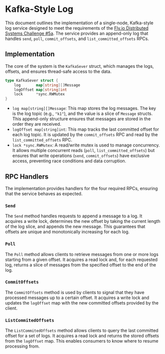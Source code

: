 # Kafka-Style Log

This document outlines the implementation of a single-node, Kafka-style log service designed to meet the requirements of the [Fly.io Distributed Systems Challenge #5a](https://fly.io/dist-sys/5a/). The service provides an append-only log that handles `send`, `poll`, `commit_offsets`, and `list_committed_offsets` RPCs.

## Implementation

The core of the system is the `KafkaSever` struct, which manages the logs, offsets, and ensures thread-safe access to the data.

```go
type KafkaSever struct {
	log       map[string][]Message
	logOffset map[string]int
	lock      *sync.RWMutex
}
```

-   `log map[string][]Message`: This map stores the log messages. The key is the log topic (e.g., `"k1"`), and the value is a slice of `Message` structs. This append-only structure ensures that messages are stored in the order they are received.
-   `logOffset map[string]int`: This map tracks the last committed offset for each log topic. It is updated by the `commit_offsets` RPC and read by the `list_committed_offsets` RPC.
-   `lock *sync.RWMutex`: A read/write mutex is used to manage concurrency. It allows multiple concurrent reads (`poll`, `list_committed_offsets`) but ensures that write operations (`send`, `commit_offsets`) have exclusive access, preventing race conditions and data corruption.

## RPC Handlers

The implementation provides handlers for the four required RPCs, ensuring that the service behaves as expected.

### `Send`

The `Send` method handles requests to append a message to a log. It acquires a write lock, determines the new offset by taking the current length of the log slice, and appends the new message. This guarantees that offsets are unique and monotonically increasing for each log.

### `Poll`

The `Poll` method allows clients to retrieve messages from one or more logs starting from a given offset. It acquires a read lock and, for each requested log, returns a slice of messages from the specified offset to the end of the log.

### `CommitOffsets`

The `CommitOffsets` method is used by clients to signal that they have processed messages up to a certain offset. It acquires a write lock and updates the `logOffset` map with the new committed offsets provided by the client.

### `ListCommitedOffsets`

The `ListCommitedOffsets` method allows clients to query the last committed offset for a set of logs. It acquires a read lock and returns the stored offsets from the `logOffset` map. This enables consumers to know where to resume processing from.